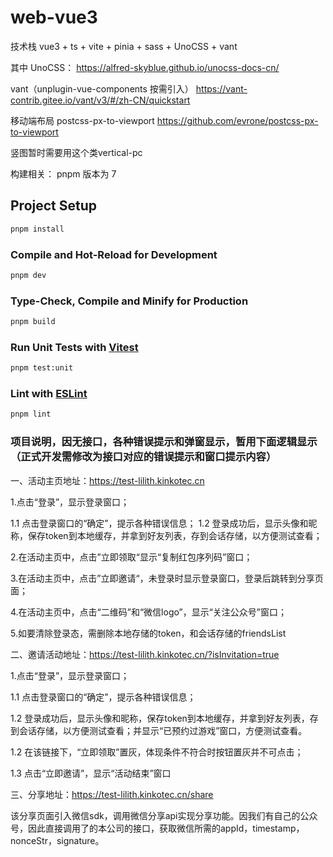 # web-vue3
技术栈
vue3 + ts + vite + pinia + sass + UnoCSS + vant 

其中
UnoCSS：
https://alfred-skyblue.github.io/unocss-docs-cn/

vant（unplugin-vue-components 按需引入）
https://vant-contrib.gitee.io/vant/v3/#/zh-CN/quickstart

移动端布局
postcss-px-to-viewport
https://github.com/evrone/postcss-px-to-viewport

竖图暂时需要用这个类vertical-pc

构建相关：
pnpm 版本为 7

## Project Setup

```sh
pnpm install
```

### Compile and Hot-Reload for Development

```sh
pnpm dev
```

### Type-Check, Compile and Minify for Production

```sh
pnpm build
```

### Run Unit Tests with [Vitest](https://vitest.dev/)

```sh
pnpm test:unit
```

### Lint with [ESLint](https://eslint.org/)

```sh
pnpm lint
```

### 项目说明，因无接口，各种错误提示和弹窗显示，暂用下面逻辑显示（正式开发需修改为接口对应的错误提示和窗口提示内容）
一、活动主页地址：https://test-lilith.kinkotec.cn

1.点击“登录”，显示登录窗口；

1.1 点击登录窗口的“确定”，提示各种错误信息；
1.2 登录成功后，显示头像和昵称，保存token到本地缓存，并拿到好友列表，存到会话存储，以方便测试查看；

2.在活动主页中，点击”立即领取“显示“复制红包序列码”窗口；

3.在活动主页中，点击”立即邀请“，未登录时显示登录窗口，登录后跳转到分享页面；

4.在活动主页中，点击“二维码”和“微信logo”，显示“关注公众号”窗口；

5.如要清除登录态，需删除本地存储的token，和会话存储的friendsList

二、邀请活动地址：https://test-lilith.kinkotec.cn/?isInvitation=true

1.点击“登录”，显示登录窗口；

1.1 点击登录窗口的“确定”，提示各种错误信息；

1.2 登录成功后，显示头像和昵称，保存token到本地缓存，并拿到好友列表，存到会话存储，以方便测试查看；并显示“已预约过游戏”窗口，方便测试查看。

1.2 在该链接下，“立即领取”置灰，体现条件不符合时按钮置灰并不可点击；

1.3 点击“立即邀请”，显示“活动结束”窗口

三、分享地址：https://test-lilith.kinkotec.cn/share

该分享页面引入微信sdk，调用微信分享api实现分享功能。因我们有自己的公众号，因此直接调用了的本公司的接口，获取微信所需的appId，timestamp，nonceStr，signature。
